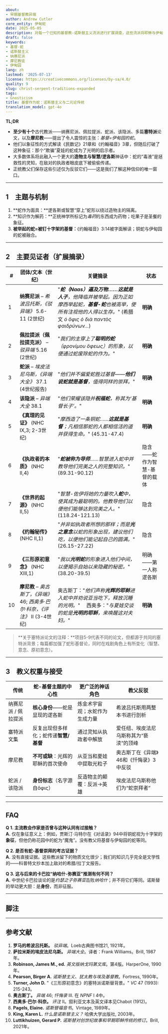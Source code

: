 ```yaml
---
about:
- 早期基督教异端
author: Andrew Cutler
core_entity: 伊甸蛇
date: 2025-05-05
description: 对每一个已知的基督教-诺斯替主义流派进行扩展调查，这些流派将耶稣与伊甸蛇等同，并附有详细的原始资料摘录。
draft: false
keywords:
- 基督-蛇
- 诺斯替主义
- 纳赛尼派
- 摩尼教徒
- 伊甸园
lang: zh
lastmod: '2025-07-13'
license: https://creativecommons.org/licenses/by-sa/4.0/
quality: 9
slug: christ-serpent-traditions-expanded
tags:
- Gnosticism
title: 基督作为蛇：诺斯替主义与二元论传统
translation_model: gpt-4o
---
```


**TL;DR**

- **至少有十个**古代教派——纳赛尼派、佩拉提派、蛇派、该隐派、多篇**塞特派**论文，以及**摩尼教**——提出了令人震惊的主张：*基督=伊甸园的蛇*。
- 他们以象征性的方式解读《民数记》21章和《约翰福音》3章，但随后打破了这种象征：那个“欺骗”夏娃的蛇成为了光明的启示者。
- 大多数体系将此融入一个更大的**造物主与智慧/逻各斯**神话中：蛇的“毒液”是拯救性的灵知，在敌对的执政者眼皮底下被偷偷传递。
- 正统教父们保存这些引述仅为反驳它们——这是我们了解这种信仰的唯一窗口。

---

## 1 主题与机制

1. **蛇作为面具：**逻各斯或智慧“穿上”蛇形以绕过造物主的隔离。  
2. **知识作为解药：**正统神学所标记为*毒药*的东西成为药物；吃果子是圣餐的象征。  
3. **被举起的蛇=被钉十字架的基督：**《约翰福音》3:14被字面解读；铜蛇与伊甸园的蛇被融合。  

---

## 2 主要见证者（扩展摘录）

| # | **团体/文本（世纪）** | **关键摘录** | **状态** |
|---|---|---|---|
| 1 | **纳赛尼派** – *希波吕托斯，《驳异端》* 5.6-11 (2世纪) | "***蛇（Naas）**遍及万物……这就是**人子**，他降临并被举起。因为正如摩西举起蛇，**基督-蛇**也被高举，使所有注视他的人得以生存。*" (希腊文 *ὁ ὄφις ὁ διὰ παντὸς φαιδρύνων…*) | **明确** |
| 2 | **佩拉提派（佩拉提克派）** – *驳异端* 5.16 (2世纪) | "*我们的主穿上了**聪明的蛇**（φρονίμου ὄφεως）的形象，以便通过蛇废除蛇的作为。*" | **明确** |
| 3 | **蛇派** – *埃皮法尼乌斯，《异端大全》* 37.1 (4世纪报告) | "*他们并不偏爱蛇胜过基督——**他们说蛇就是基督**，值得同样的崇拜。*" | **明确** |
| 4 | **该隐派** – *异端大全* 38.1 | "*他们荣耀该隐并**祝福蛇**，称其为‘基督长子’。*" | **明确** |
| 5 | **《真理的见证》** (NHC IX,3; 2-3世纪) | "*摩西造了一条铜蛇……**这就是基督**；凡相信那蛇的人都相信活的道并获得生命。*" (45.31-47.4) | **明确** |
| 6 | **《执政者的本质》** (NHC II,4) | "***蛇被称为导师**……智慧进入蛇中并教导他们完美之人的完整知识。*" (89.31-90.12) | 隐含——蛇作为智慧-基督的载体 |
| 7 | **《世界的起源》** (NHC II,5) | "*智慧-佐伊将她的力量吹入**蛇**中，使其成为最聪明的。他教导他们以便他们能够达到完美之人。*" (118.24-121.13) | 隐含 |
| 8 | **《约翰秘传》** (NHC II,1) | "*并非如执政者所想的那样；而是**光之意念**以蛇的形象出现，建议他们吃，以便他们能记起自己的圆满。*" (26.15-27.22) | 隐含 |
| 9 | **《三形原初意念》** (NHC XIII,1) | "*我以**光明蛇**的形象进入他们中间，以便揭示自始以来隐藏的秘密。*" (38.20-39.5) | 明确——第一人称逻各斯 |
| 10 | **摩尼教** – *奥古斯丁，《异端》* 46; *西奥多·巴尔·科奈，《评注》* II (3-4世纪) | 奥古斯丁："*他们声称**光辉的耶稣**进入蛇中并劝说亚当吃下，释放沉睡的光明。*"  西奥多："*与夏娃交谈的蛇是**光明的耶稣**，来唤醒这对夫妇。*" | **明确** |

> **关于塞特派论文的注释：**项目5-9代表不同的论文，但都源于共同的塞特派背景；每篇都加强了蛇形基督论，同时在戏剧角色上有所变化（智慧、意念、原初意念）。

---

## 3 教义权重与接受

| 传统 | 蛇-基督主题的中心性 | 更广泛的神话角色 | 教父反驳 |
|-----------|------------------------------------|-------------------|----------------------|
| 纳赛尼派 / 佩拉提派 | **核心身份**——蛇是显现的逻各斯 | 炼金术宇宙观；水蛇作为生成力量 | 希波吕托斯用两整本书进行剖析 |
| 塞特派文集 | 反复出现但多样化；蛇传递**智慧/基督** | 通过灵知从执政者中解放 | 爱任纽、埃皮法尼乌斯称其为“亵渎”的顶峰 |
| 摩尼教 | **不可或缺**：光辉的耶稣的首次使命 | 从亚当和夏娃中提取光粒子 | 奥古斯丁在《异端》46和《忏悔录》3中反驳 |
| 蛇派 / 该隐派 | **身份标志**（名字源自ὄφις） | 反造物主的颠覆：反派→英雄 | 埃皮法尼乌斯称他们为“蛇崇拜者” |

---

## FAQ

**Q 1. 主流教会作家是否曾与这种认同有过接触？**  
**A.** 仅在象征意义上：例如，贾斯汀·马特尔在《对话录》94中将铜蛇视为十字架的**象征**，但他仍称花园中的蛇为“魔鬼”。没有教父将基督与伊甸园的蛇等同。  

**Q 2. 是否有蛇-基督崇拜的考古证据？**  
**A.** 没有直接证据。这些教派留下的物质文化很少；我们的知识几乎完全是文学性的——科普特文抄本加上敌对的希腊/拉丁文报告。  

**Q 3. 这与后来的卡巴拉“纳哈什-弥赛亚”推测有何不同？**  
**A.** 中世纪卡巴拉谈论的是*约瑟之子弥赛亚*击败*纳哈什*；并不将它们等同。诺斯替的举动更大胆：是**身份**，而非征服。  

---

## 脚注

[^1]: 希腊文和科普特文本遵循Pearson（1981）和Robinson（1990）的批判版。除非另有说明，翻译均为本人所作。 
[^2]: 日期代表最新的学术共识；所有教派大约在公元100-400年间兴盛。 

---

## 参考文献

1. **罗马的希波吕托斯。** *驳异端*。Loeb古典图书馆21, 1921年。 
2. **萨拉米斯的埃皮法尼乌斯。** *异端大全*。译者：Frank Williams。Brill, 1987年。 
3. **Robinson, James M., ed.** *英文版纳戈玛第文库*。第4版。HarperOne, 1990年。 
4. **Pearson, Birger A.** *诺斯替主义、犹太教与埃及基督教*。Fortress, 1990年。 
5. **Turner, John D.** "《三形原初意念》的塞特派诺斯替背景。" *VC* 47 (1993): 215-243。 
6. **奥古斯丁。** *异端* 46; *忏悔录* III. 在 *NPNF* I 4中。 
7. **西奥多·巴尔·科奈。** *评注* II。叙利亚文本及英文译本见Chabot (1912)。 
8. **Pagels, Elaine.** *诺斯替福音书*。Vintage, 1989年。 
9. **King, Karen L.** *什么是诺斯替主义？* 哈佛大学出版社, 2003年。 
10. **Luttikhuizen, Gerard P.** *诺斯替对创世纪故事和早期耶稣传统的修订*。Brill, 2021年。